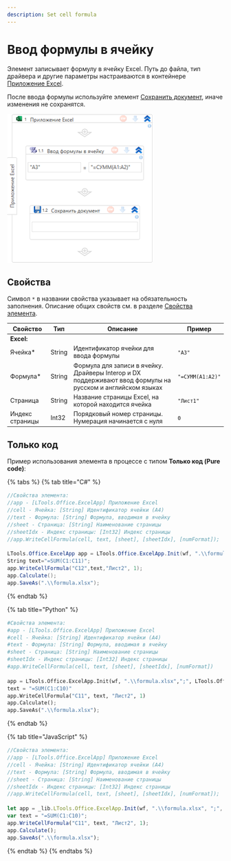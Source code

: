 ```yaml
---
description: Set cell formula
---
```


# Ввод формулы в ячейку

Элемент записывает формулу в ячейку Excel. Путь до файла, тип драйвера и другие параметры настраиваются в контейнере [Приложение Excel](https://docs.primo-rpa.ru/primo-rpa/g_elements/el_basic/els_excel/el_excel_app).

После ввода формулы используйте элемент [Сохранить документ](https://docs.primo-rpa.ru/primo-rpa/g_elements/el_basic/els_excel/el_excel_save), иначе изменения не сохранятся.

![](../../../resources/activities/basic/excel/wfwritecellformula-fixed.png)

## Свойства

Символ `*` в названии свойства указывает на обязательность заполнения. Описание общих свойств см. в разделе [Свойства элемента](https://docs.primo-rpa.ru/primo-rpa/primo-studio/process/elements#svoistva-elementa).

| Свойство        | Тип    | Описание                                                                                                  | Пример        |
| --------------- | ------ | --------------------------------------------------------------------------------------------------------- | ------------- |
| **Excel:**    |        |                                                                                                             |               |
| Ячейка\*        | String | Идентификатор ячейки для ввода формулы                                                                    | `"A3"`        |
| Формула\*       | String | Формула для записи в ячейку. Драйверы Interop и DX поддерживают ввод формулы на русском и английском языках | `"=СУММ(A1:A2)"` |
| Страница        | String | Название страницы Excel, на которой находится ячейка                                                      | `"Лист1"`     |
| Индекс страницы | Int32  | Порядковый номер страницы. Нумерация начинается с нуля                                                    | `0`           |


## Только код

Пример использования элемента в процессе с типом **Только код (Pure code)**:

{% tabs %}
{% tab title="C#" %}
```csharp
//Свойства элемента:
//app - [LTools.Office.ExcelApp] Приложение Excel
//cell - Ячейка: [String] Идентификатор ячейки (A4)
//text - Формула: [String] Формула, вводимая в ячейку
//sheet - Страница: [String] Наименование страницы
//sheetIdx - Индекс страницы: [Int32] Индекс страницы
//app.WriteCellFormula(cell, text, [sheet], [sheetIdx], [numFormat]);
		
LTools.Office.ExcelApp app = LTools.Office.ExcelApp.Init(wf, ".\\formula.xlsx", ";", LTools.Office.Model.InteropTypes.DX);
String text="=SUM(C1:C11)";
app.WriteCellFormula("C12",text,"Лист2", 1);
app.Calculate();
app.SaveAs(".\\formula.xlsx");
```
{% endtab %}

{% tab title="Python" %}
```python
#Свойства элемента:
#app - [LTools.Office.ExcelApp] Приложение Excel
#cell - Ячейка: [String] Идентификатор ячейки (A4)
#text - Формула: [String] Формула, вводимая в ячейку
#sheet - Страница: [String] Наименование страницы
#sheetIdx - Индекс страницы: [Int32] Индекс страницы
#app.WriteCellFormula(cell, text, [sheet], [sheetIdx], [numFormat])
		
app = LTools.Office.ExcelApp.Init(wf, ".\\formula.xlsx",";", LTools.Office.Model.InteropTypes.DX)
text = "=SUM(C1:C10)"
app.WriteCellFormula("C11", text, "Лист2", 1)
app.Calculate();
app.SaveAs(".\\formula.xlsx");
```
{% endtab %}

{% tab title="JavaScript" %}
```javascript
//Свойства элемента:
//app - [LTools.Office.ExcelApp] Приложение Excel
//cell - Ячейка: [String] Идентификатор ячейки (A4)
//text - Формула: [String] Формула, вводимая в ячейку
//sheet - Страница: [String] Наименование страницы
//sheetIdx - Индекс страницы: [Int32] Индекс страницы
//app.WriteCellFormula(cell, text, [sheet], [sheetIdx], [numFormat]);
		
let app = _lib.LTools.Office.ExcelApp.Init(wf, ".\\formula.xlsx", ";", _lib.LTools.Office.Model.InteropTypes.DX);
var text = "=SUM(C1:C10)";
app.WriteCellFormula("C11", text, "Лист2", 1);
app.Calculate();
app.SaveAs(".\\formula.xlsx");
```
{% endtab %}
{% endtabs %}
